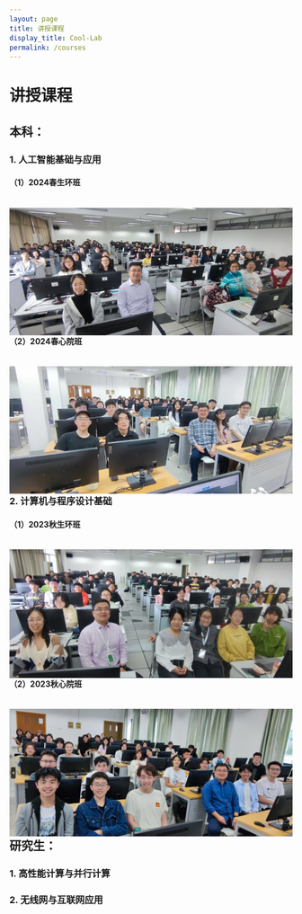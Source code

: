 ```yaml
---
layout: page
title: 讲授课程
display_title: Cool-Lab
permalink: /courses
---
```


# 讲授课程

## 本科：

### 1. 人工智能基础与应用

####  **（1）2024春生环班** 

<br>
<a href="imgs/course_imgs/202406-人工智能基础与应用-生环班-合影.jpg"  style='float:right; text-align: right;'>
<img src="imgs/course_imgs/202406-人工智能基础与应用-生环班-合影-small.jpg" align="center" />
</a> 
<br>

####  **（2）2024春心院班** 

<br>
<a href="imgs/course_imgs/202406-人工智能基础与应用-心院班-合影.jpg"  style='float:right; text-align: right;'>
<img src="imgs/course_imgs/202406-人工智能基础与应用-心院班-合影-small.jpg" align="center" />
</a> 
<br>

### 2. 计算机与程序设计基础

####  **（1）2023秋生环班** 

<br>
<a href="imgs/course_imgs/202310-计算机与程序设计基础-生环班-合影.jpg"  style='float:right; text-align: right;'>
<img src="imgs/course_imgs/202310-计算机与程序设计基础-生环班-合影-small.jpg" align="center" />
</a> 
<br>

####  **（2）2023秋心院班** 

<br>
<a href="imgs/course_imgs/202310-计算机与程序设计基础-心院班-合影.jpg"  style='float:right; text-align: right;'>
<img src="imgs/course_imgs/202310-计算机与程序设计基础-心院班-合影-small.jpg" align="center" />
</a> 
<br>

## 研究生：

### 1. 高性能计算与并行计算

### 2. 无线网与互联网应用

